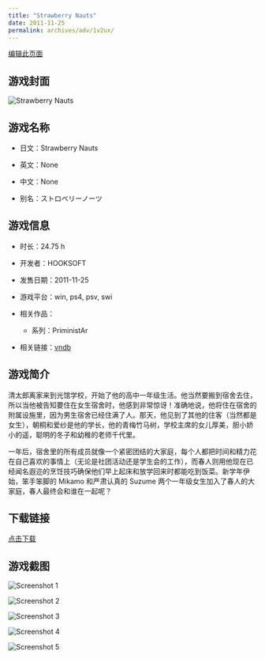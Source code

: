 ```yaml
---
title: "Strawberry Nauts"
date: 2011-11-25
permalink: archives/adv/1v2ux/
---
```

[编辑此页面](https://github.com/ACG-3/ADV3-source/blob/main/source/_posts/Strawberry%20Nauts.md)

## 游戏封面

![Strawberry Nauts](https://pan.timero.xyz/d/onedrive/img_lib_001/Strawberry%20Nauts_cover.avif)


## 游戏名称

- 日文：Strawberry Nauts
- 英文：None
- 中文：None

- 别名：ストロベリーノーツ


## 游戏信息

- 时长：24.75 h
- 开发者：HOOKSOFT
- 发售日期：2011-11-25
- 游戏平台：win, ps4, psv, swi
- 相关作品：
   - 系列：PriministAr

- 相关链接：[vndb](https://vndb.org/v7507)


## 游戏简介

清太郎离家来到光馆学校，开始了他的高中一年级生活。他当然要搬到宿舍去住，所以当他被告知要住在女生宿舍时，他感到非常惊讶！准确地说，他将住在宿舍的附属设施里，因为男生宿舍已经住满了人。那天，他见到了其他的住客（当然都是女生），朝桐和爱纱是他的学长，他的青梅竹马树，学校主席的女儿厚美，胆小娇小的遥，聪明的冬子和幼稚的老师千代里。

一年后，宿舍里的所有成员就像一个紧密团结的大家庭，每个人都把时间和精力花在自己喜欢的事情上（无论是社团活动还是学生会的工作），而春人则用他现在已经闻名遐迩的烹饪技巧确保他们早上起床和放学回来时都能吃到饭菜。新学年伊始，笨手笨脚的 Mikamo 和严肃认真的 Suzume 两个一年级女生加入了春人的大家庭，春人最终会和谁在一起呢？


## 下载链接

[点击下载](https://pan.timero.xyz/onedrive/adv_lib_001/Strawberry%20Nauts)


## 游戏截图


![Screenshot 1](https://pan.timero.xyz/d/onedrive/img_lib_001/Strawberry%20Nauts_Screenshot_1.avif)

![Screenshot 2](https://pan.timero.xyz/d/onedrive/img_lib_001/Strawberry%20Nauts_Screenshot_2.avif)

![Screenshot 3](https://pan.timero.xyz/d/onedrive/img_lib_001/Strawberry%20Nauts_Screenshot_3.avif)

![Screenshot 4](https://pan.timero.xyz/d/onedrive/img_lib_001/Strawberry%20Nauts_Screenshot_4.avif)

![Screenshot 5](https://pan.timero.xyz/d/onedrive/img_lib_001/Strawberry%20Nauts_Screenshot_5.avif)

